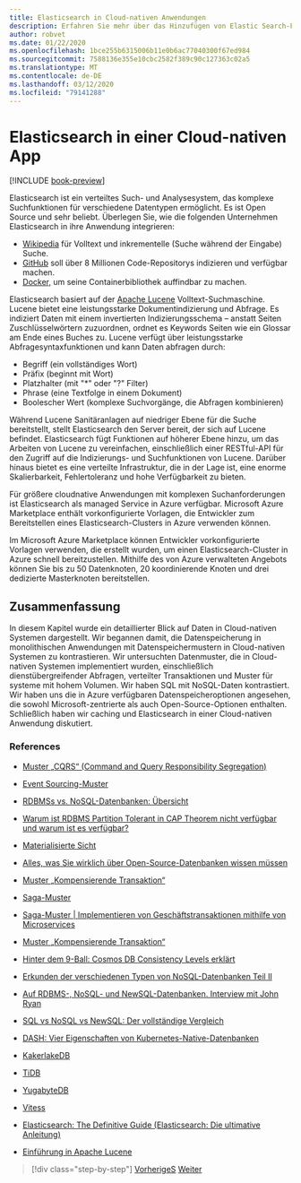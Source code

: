 ```yaml
---
title: Elasticsearch in Cloud-nativen Anwendungen
description: Erfahren Sie mehr über das Hinzufügen von Elastic Search-Funktionen zu cloudnativen Anwendungen.
author: robvet
ms.date: 01/22/2020
ms.openlocfilehash: 1bce255b6315006b11e0b6ac77040300f67ed984
ms.sourcegitcommit: 7588136e355e10cbc2582f389c90c127363c02a5
ms.translationtype: MT
ms.contentlocale: de-DE
ms.lasthandoff: 03/12/2020
ms.locfileid: "79141288"
---
```

# <a name="elasticsearch-in-a-cloud-native-app"></a>Elasticsearch in einer Cloud-nativen App

[!INCLUDE [book-preview](../../../includes/book-preview.md)]

Elasticsearch ist ein verteiltes Such- und Analysesystem, das komplexe Suchfunktionen für verschiedene Datentypen ermöglicht. Es ist Open Source und sehr beliebt. Überlegen Sie, wie die folgenden Unternehmen Elasticsearch in ihre Anwendung integrieren:

- [Wikipedia](https://blog.wikimedia.org/2014/01/06/wikimedia-moving-to-elasticsearch/) für Volltext und inkrementelle (Suche während der Eingabe) Suche.
- [GitHub](https://www.elastic.co/customers/github) soll über 8 Millionen Code-Repositorys indizieren und verfügbar machen.  
- [Docker,](https://www.elastic.co/customers/docker) um seine Containerbibliothek auffindbar zu machen.

Elasticsearch basiert auf der [Apache Lucene](https://lucene.apache.org/core/) Volltext-Suchmaschine. Lucene bietet eine leistungsstarke Dokumentindizierung und Abfrage. Es indiziert Daten mit einem invertierten Indizierungsschema – anstatt Seiten Zuschlüsselwörtern zuzuordnen, ordnet es Keywords Seiten wie ein Glossar am Ende eines Buches zu. Lucene verfügt über leistungsstarke Abfragesyntaxfunktionen und kann Daten abfragen durch:

- Begriff (ein vollständiges Wort)
- Präfix (beginnt mit Wort)
- Platzhalter (mit "\*" oder "?" Filter)
- Phrase (eine Textfolge in einem Dokument)
- Boolescher Wert (komplexe Suchvorgänge, die Abfragen kombinieren)

Während Lucene Sanitäranlagen auf niedriger Ebene für die Suche bereitstellt, stellt Elasticsearch den Server bereit, der sich auf Lucene befindet. Elasticsearch fügt Funktionen auf höherer Ebene hinzu, um das Arbeiten von Lucene zu vereinfachen, einschließlich einer RESTful-API für den Zugriff auf die Indizierungs- und Suchfunktionen von Lucene. Darüber hinaus bietet es eine verteilte Infrastruktur, die in der Lage ist, eine enorme Skalierbarkeit, Fehlertoleranz und hohe Verfügbarkeit zu bieten.

Für größere cloudnative Anwendungen mit komplexen Suchanforderungen ist Elasticsearch als managed Service in Azure verfügbar. Microsoft Azure Marketplace enthält vorkonfigurierte Vorlagen, die Entwickler zum Bereitstellen eines Elasticsearch-Clusters in Azure verwenden können.

Im Microsoft Azure Marketplace können Entwickler vorkonfigurierte Vorlagen verwenden, die erstellt wurden, um einen Elasticsearch-Cluster in Azure schnell bereitzustellen. Mithilfe des von Azure verwalteten Angebots können Sie bis zu 50 Datenknoten, 20 koordinierende Knoten und drei dedizierte Masterknoten bereitstellen.

## <a name="summary"></a>Zusammenfassung

In diesem Kapitel wurde ein detaillierter Blick auf Daten in Cloud-nativen Systemen dargestellt. Wir begannen damit, die Datenspeicherung in monolithischen Anwendungen mit Datenspeichermustern in Cloud-nativen Systemen zu kontrastieren. Wir untersuchten Datenmuster, die in Cloud-nativen Systemen implementiert wurden, einschließlich dienstübergreifender Abfragen, verteilter Transaktionen und Muster für systeme mit hohem Volumen. Wir haben SQL mit NoSQL-Daten kontrastiert. Wir haben uns die in Azure verfügbaren Datenspeicheroptionen angesehen, die sowohl Microsoft-zentrierte als auch Open-Source-Optionen enthalten. Schließlich haben wir caching und Elasticsearch in einer Cloud-nativen Anwendung diskutiert.

### <a name="references"></a>References

- [Muster „CQRS“ (Command and Query Responsibility Segregation)](https://docs.microsoft.com/azure/architecture/patterns/cqrs)

- [Event Sourcing-Muster](https://docs.microsoft.com/azure/architecture/patterns/event-sourcing)

- [RDBMSs vs. NoSQL-Datenbanken: Übersicht](https://maxivak.com/rdbms-vs-nosql-databases/)

- [Warum ist RDBMS Partition Tolerant in CAP Theorem nicht verfügbar und warum ist es verfügbar?](https://stackoverflow.com/questions/36404765/why-isnt-rdbms-partition-tolerant-in-cap-theorem-and-why-is-it-available)

- [Materialisierte Sicht](https://docs.microsoft.com/azure/architecture/patterns/materialized-view)

- [Alles, was Sie wirklich über Open-Source-Datenbanken wissen müssen](https://www.ibm.com/blogs/systems/all-you-really-need-to-know-about-open-source-databases/)

- [Muster „Kompensierende Transaktion“](https://docs.microsoft.com/azure/architecture/patterns/compensating-transaction)

- [Saga-Muster](https://microservices.io/patterns/data/saga.html)

- [Saga-Muster | Implementieren von Geschäftstransaktionen mithilfe von Microservices](https://blog.couchbase.com/saga-pattern-implement-business-transactions-using-microservices-part/)

- [Muster „Kompensierende Transaktion“](https://docs.microsoft.com/azure/architecture/patterns/compensating-transaction)

- [Hinter dem 9-Ball: Cosmos DB Consistency Levels erklärt](https://blog.jeremylikness.com/blog/2018-03-23_getting-behind-the-9ball-cosmosdb-consistency-levels/)

- [Erkunden der verschiedenen Typen von NoSQL-Datenbanken Teil II](https://www.3pillarglobal.com/insights/exploring-the-different-types-of-nosql-databases)

- [Auf RDBMS-, NoSQL- und NewSQL-Datenbanken. Interview mit John Ryan](http://www.odbms.org/blog/2018/03/on-rdbms-nosql-and-newsql-databases-interview-with-john-ryan/)
  
- [SQL vs NoSQL vs NewSQL: Der vollständige Vergleich](https://www.xenonstack.com/blog/sql-vs-nosql-vs-newsql/)

- [DASH: Vier Eigenschaften von Kubernetes-Native-Datenbanken](https://thenewstack.io/dash-four-properties-of-kubernetes-native-databases/)

- [KakerlakeDB](https://www.cockroachlabs.com/)

- [TiDB](https://pingcap.com/en/)

- [YugabyteDB](https://www.yugabyte.com/)

- [Vitess](https://vitess.io/)

- [Elasticsearch: The Definitive Guide (Elasticsearch: Die ultimative Anleitung)](http://shop.oreilly.com/product/0636920028505.do)
  
- [Einführung in Apache Lucene](https://www.baeldung.com/lucene)

>[!div class="step-by-step"]
>[VorherigeS](azure-caching.md)
>[Weiter](resiliency.md) <!-- Next Chapter -->
